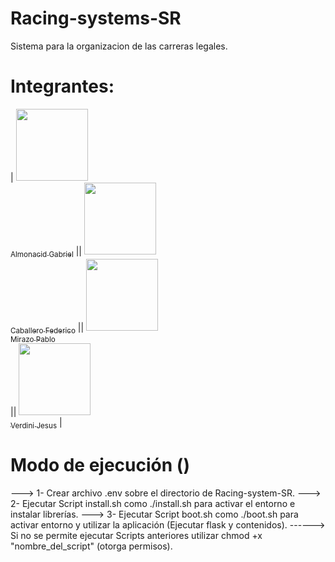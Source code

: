 # Racing-systems-SR
Sistema para la organizacion de las carreras legales.
# Integrantes:
|
[<img src="https://avatars.githubusercontent.com/u/49103419?v=4" width=115><br><sub>Almonacid Gabriel</sub>](https://github.com/Almonacid98) 
||
[<img src="https://avatars.githubusercontent.com/u/98574058?v=4" width=115><br><sub>Caballero Federico</sub>](https://github.com/fede-caballero)
||
[<img src="https://avatars.githubusercontent.com/u/49164326?v=4" width=115><br><sub>Mirazo Pablo</sub>](https://github.com/D3XTRO12)  
||
[<img src="https://avatars.githubusercontent.com/u/105246598?v=4" width=115><br><sub>Verdini Jesus</sub>](https://github.com/pipo508)
|
# Modo de ejecución ()
---> 1- Crear archivo .env sobre el directorio de Racing-system-SR.
---> 2- Ejecutar Script install.sh como ./install.sh para activar el entorno e instalar librerías.
---> 3- Ejecutar Script boot.sh como ./boot.sh para activar entorno y utilizar la aplicación (Ejecutar flask y contenidos).
------> Si no se permite ejecutar Scripts anteriores utilizar chmod +x "nombre_del_script" (otorga permisos).
